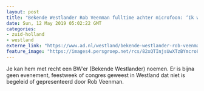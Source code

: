 ```yaml
---
layout: post
title: "Bekende Westlander Rob Veenman fulltime achter microfoon: ‘Ik wilde een andere kant van mijzelf laten zien’"
date: Sun, 12 May 2019 05:02:22 GMT
categories: 
- zuid-holland 
- westland 
externe_link: "https://www.ad.nl/westland/bekende-westlander-rob-veenman-fulltime-achter-microfoon-ik-wilde-een-andere-kant-van-mijzelf-laten-zien~a593d3d9/"
feature_image: "https://images4.persgroep.net/rcs/82xQTInjsUwXTzBYmcro8ijfNE8/diocontent/147724643/_fitwidth/400/?appId=21791a8992982cd8da851550a453bd7f&quality=0.7"
---
```


Je kan hem met recht een BW’er (Bekende Westlander) noemen. Er is bijna geen evenement, feestweek of congres geweest in Westland dat niet is begeleid of gepresenteerd door Rob Veenman.
